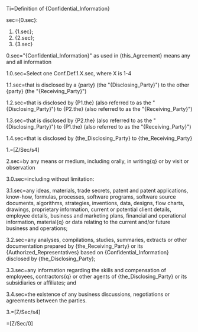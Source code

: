 Ti=Definition of {Confidential_Information}

sec={0.sec}:<ol><li>{1.sec}; <li>{2.sec}; <li>{3.sec}</ol>

0.sec="{Confidential_Information}" as used in {this_Agreement} means any and all information

1.0.sec=Select one Conf.Def.1.X.sec, where X is 1-4

1.1.sec=that is disclosed by a {party} (the "{Disclosing_Party}") to the other {party} (the "{Receiving_Party}")

1.2.sec=that is disclosed by {P1.the} (also referred to as the "{Disclosing_Party}") to {P2.the} (also referred to as the "{Receiving_Party}")

1.3.sec=that is disclosed by {P2.the} (also referred to as the "{Disclosing_Party}") to {P1.the} (also referred to as the "{Receiving_Party}")

1.4.sec=that is disclosed by {the_Disclosing_Party} to {the_Receiving_Party}

1.=[Z/Sec/s4]

2.sec=by any means or medium, including orally, in writing{q} or by visit or observation

3.0.sec=including without limitation:

3.1.sec=any ideas, materials, trade secrets, patent and patent applications, know-how, formulas, processes, software programs, software source documents, algorithms, strategies, inventions, data, designs, flow charts, drawings, proprietary information, current or potential client details, employee details, business and marketing plans, financial and operational information, material{q} or data relating to the current and/or future business and operations;

3.2.sec=any analyses, compilations, studies, summaries, extracts or other documentation prepared by {the_Receiving_Party} or its {Authorized_Representatives} based on {Confidential_Information} disclosed by {the_Disclosing_Party};

3.3.sec=any information regarding the skills and compensation of employees, contractors{q} or other agents of {the_Disclosing_Party} or its subsidiaries or affiliates; and

3.4.sec=the existence of any business discussions, negotiations or agreements between the parties.

3.=[Z/Sec/s4]

=[Z/Sec/0]
